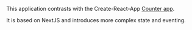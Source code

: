 This application contrasts with the Create-React-App [Counter app](../counter/).

It is based on NextJS and introduces more complex state and eventing.

